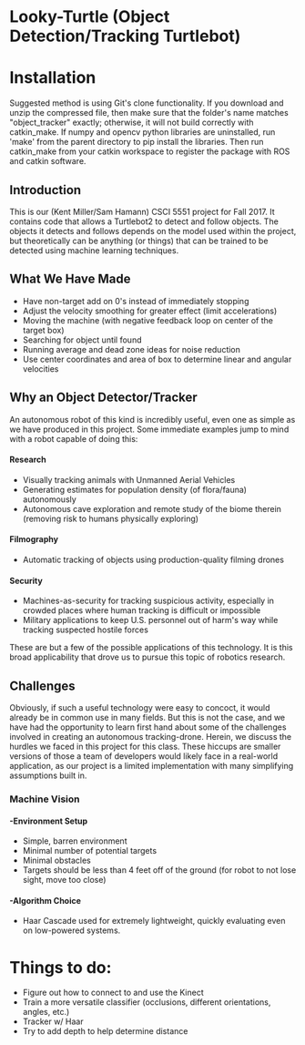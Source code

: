 # Looky-Turtle (Object Detection/Tracking Turtlebot)

# Installation
Suggested method is using Git's clone functionality. If you download and unzip the compressed file, then make sure that the folder's name matches "object_tracker" exactly; otherwise, it will not build correctly with catkin_make. If numpy and opencv python libraries are uninstalled, run 'make' from the parent directory to pip install the libraries. Then run catkin_make from your catkin workspace to register the package with ROS and catkin software. 

## Introduction

This is our (Kent Miller/Sam Hamann) CSCI 5551 project for Fall 2017.  It contains code that allows a Turtlebot2 to detect and follow objects.  The objects it detects and follows depends on the model used within the project, but theoretically can be anything (or things) that can be trained to be detected using machine learning techniques.

## What We Have Made
- Have non-target add on 0's instead of immediately stopping
- Adjust the velocity smoothing for greater effect (limit accelerations)
- Moving the machine (with negative feedback loop on center of the target box)
- Searching for object until found
- Running average and dead zone ideas for noise reduction
- Use center coordinates and area of box to determine linear and angular velocities

## Why an Object Detector/Tracker

An autonomous robot of this kind is incredibly useful, even one as simple as we have produced in this project.  Some immediate examples jump to mind with a robot capable of doing this:

#### Research
- Visually tracking animals with Unmanned Aerial Vehicles
- Generating estimates for population density (of flora/fauna) autonomously
- Autonomous cave exploration and remote study of the biome therein (removing risk to humans physically exploring)

#### Filmography
- Automatic tracking of objects using production-quality filming drones

#### Security
- Machines-as-security for tracking suspicious activity, especially in crowded places where human tracking is difficult or impossible
- Military applications to keep U.S. personnel out of harm's way while tracking suspected hostile forces

These are but a few of the possible applications of this technology.  It is this broad applicability that drove us to pursue this topic of robotics research.

## Challenges

Obviously, if such a useful technology were easy to concoct, it would already be in common use in many fields.  But this is not the case, and we have had the opportunity to learn first hand about some of the challenges involved in creating an autonomous tracking-drone.  Herein, we discuss the hurdles we faced in this project for this class.  These hiccups are smaller versions of those a team of developers would likely face in a real-world application, as our project is a limited implementation with many simplifying assumptions built in.

###  Machine Vision

#### -Environment Setup

- Simple, barren environment
- Minimal number of potential targets
- Minimal obstacles
- Targets should be less than 4 feet off of the ground (for robot to not lose sight, move too close)

#### -Algorithm Choice

- Haar Cascade used for extremely lightweight, quickly evaluating even on low-powered systems. 

# Things to do:
- Figure out how to connect to and use the Kinect
- Train a more versatile classifier (occlusions, different orientations, angles, etc.)
- Tracker w/ Haar
- Try to add depth to help determine distance

